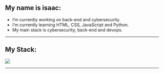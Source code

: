 ## My name is isaac:

-  I’m currently working on back-end and cybersecurity.
-  I’m currently learning HTML, CSS, JavaScript and Python.
-  My main stack is cybersecurity, back-end and devops.
   
<hr>

## My Stack:

<img src="https://skillicons.dev/icons?i=vscode,html,css,bootstrap,python,django,mysql,github,kali,linux" />

<hr>

